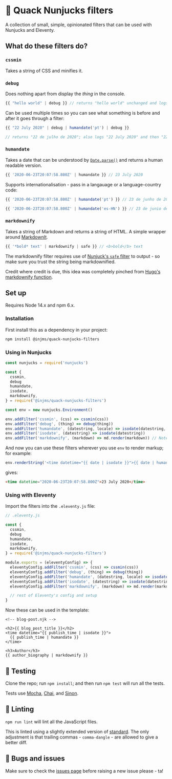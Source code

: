 # 🦆 Quack Nunjucks filters

A collection of small, simple, opinionated filters that can be used with Nunjucks and Eleventy.

## What do these filters do?

### `cssmin`

Takes a string of CSS and minifies it.

### `debug`

Does nothing apart from display the _thing_ in the console.

```javascript
{{ "hello world" | debug }} // returns "hello world" unchanged and logs "hello world" in the console
```

Can be used multiple times so you can see what something is before and after it goes through a filter:

```javascript
{{ "22 July 2020" | debug | humandate('pt') | debug }}

// returns "22 de julho de 2020"; also logs "22 July 2020" and then "22 de julho de 2020" in the console.
```

### `humandate`

Takes a date that can be understood by [`Date.parse()`](https://developer.mozilla.org/en-US/docs/Web/JavaScript/Reference/Global_Objects/Date/parse) and returns a human readable version.

```javascript
{{ '2020-06-23T20:07:58.800Z' | humandate }} // 23 July 2020
```

Supports internationalisation - pass in a langauage or a language-country code:

```javascript
{{ '2020-06-23T20:07:58.800Z' | humandate('pt') }} // 23 de junho de 2020
```

```javascript
{{ '2020-06-23T20:07:58.800Z' | humandate('es-HN') }} // 23 de junio de 2020
```

### `markdownify`

Takes a string of Markdown and returns a string of HTML. A simple wrapper around [MarkdownIt](https://github.com/markdown-it/markdown-it).

```javascript
{{ '*bold* text' | markdownify | safe }} // <b>bold</b> text
```

The markdownify filter requires use of [Nunjuck's `safe` filter](https://mozilla.github.io/nunjucks/templating.html#safe) to output - so make sure you trust the string being markdownified.

Credit where credit is due, this idea was completely pinched from [Hugo's markdownify function](https://gohugo.io/functions/markdownify/).

## Set up

Requires Node 14.x and npm 6.x.

### Installation

First install this as a dependency in your project:

```bash
npm install @injms/quack-nunjucks-filters
```

### Using in Nunjucks

```javascript
const nunjucks = require('nunjucks')

const {
  cssmin,
  debug
  humandate,
  isodate,
  markdownify,
} = require('@injms/quack-nunjucks-filters')

const env = new nunjucks.Environment()

env.addFilter('cssmin', (css) => cssmin(css))
env.addFilter('debug', (thing) => debug(thing))
env.addFilter('humandate', (datestring, locale) => isodate(datestring, locale))
env.addFilter('isodate', (datestring) => isodate(datestring))
env.addFilter('markdownify', (markdown) => md.render(markdown)) // Note the use of render()
```

And now you can use these filters wherever you use `env` to render markup; for example:

```javascript
env.renderString('<time datetime="{{ date | isodate }}">{{ date | humandate('en-AU') }}</time>', { date: 1592942878800 })
```

gives:

```html
<time datetime="2020-06-23T20:07:58.800Z">23 July 2020</time>
```

### Using with Eleventy

Import the filters into the `.eleventy.js` file:

```javascript
// .eleventy.js

const {
  cssmin,
  debug
  humandate,
  isodate,
  markdownify,
} = require('@injms/quack-nunjucks-filters')

module.exports = (eleventyConfig) => {
  eleventyConfig.addFilter('cssmin', (css) => cssmin(css))
  eleventyConfig.addFilter('debug', (thing) => debug(thing))
  eleventyConfig.addFilter('humandate', (datestring, locale) => isodate(datestring, locale))
  eleventyConfig.addFilter('isodate', (datestring) => isodate(datestring))
  eleventyConfig.addFilter('markdownify', (markdown) => md.render(markdown))

  // rest of Eleventy's config and setup
}
```

Now these can be used in the template:

```njk
<!-- blog-post.njk -->

<h2>{{ blog_post_title }}</h2>
<time datetime="{{ publish_time | isodate }}">
  {{ publish_time | humandate }}
</time>

<h3>Author</h3>
{{ author_biography | markdownify }}
```

## 🧪 Testing

Clone the repo; run `npm install`; and then run `npm test` will run all the tests.

Tests use [Mocha](https://mochajs.org/), [Chai](http://chaijs.com), and [Sinon](https://sinonjs.org/).

## 👔 Linting

`npm run lint` will lint all the JavaScript files.

This is linted using a slightly extended version of [standard](https://standardjs.com/). The only adjustment is that trailing commas - `comma-dangle` - are allowed to give a better diff.

## 🐞 Bugs and issues

Make sure to check the [issues page](https://github.com/injms/quack-nunjucks-filters/issues) before raising a new issue please - ta!

